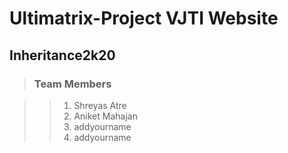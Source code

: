 # Ultimatrix-Project VJTI Website
## Inheritance2k20

>### Team Members 

>>  1. Shreyas Atre
>>  1. Aniket Mahajan
>>  1. addyourname
>>  1. addyourname
